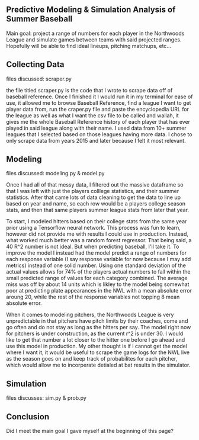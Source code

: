 ## Predictive Modeling & Simulation Analysis of Summer Baseball

Main goal: project a range of numbers for each player in the Northwoods League and simulate
games between teams with said projected ranges. Hopefully will be able to find ideal lineups,
pitching matchups, etc...

## Collecting Data

files discussed: scraper.py

the file titled scraper.py is the code that I wrote to scrape data off of baseball reference.
Once I finished it I would run it in my terminal for ease of use, it allowed me to browse Baseball
Reference, find a league I want to get player data from, run the craper.py file and paste the 
encyclopedia URL for the league as well as what I want the csv file to be called and wallah, it gives 
me the whole Baseball Reference history of each player that has ever played in said league along with 
their name. I used data from 10+ summer leagues that I selected based on those leagues having more data.
I chose to only scrape data from years 2015 and later because I felt it most relevant.

## Modeling

files discussed: modeling.py & model.py

Once I had all of that messy data, I filtered out the massive dataframe so that I was left with just the
players colllege statistics, and their summer statistics. After that came lots of data cleaning to get the
data to line up based on year and name, so each row would be a players college season stats, and then that
same players summer league stats from later that year.

To start, I modeled hitters based on their college stats from the same year prior using a Tensorflow neural
network. This process was fun to learn, however did not provide me with results I could use in production.
Instead, what worked much better was a random forest regressor. That being said, a 40 R^2 number is not ideal.
But when predicting baseball, I'll take it. To improve the model I instead had the model predict a range of 
numbers for each response variable (I say response variable for now because I may add metrics) instead of one
solid number. Using one standard deviation of the actual values allows for 74% of the players actual numbers
to fall within the small predicted range of values for each category combined. The average miss was off by about
14 units which is likley to the model being somewhat poor at predicting plate appearances in the NWL with a mean
absolute error aroung 20, while the rest of the response variables not topping 8 mean absolute error.

When it comes to modeling pitchers, the Northwoods League is very unpredictable in that pitchers have pitch limits
by their coaches, come and go often and do not stay as long as the hitters per say. The model right now for pitchers is
under construction, as the current r^2 is under 30. I would like to get that number a lot closer to the hitter one
before I go ahead and use this model in production. My other thought is if I cannot get the model where I want it,
it would be useful to scrape the game logs for the NWL live as the season goes on and keep track of probabilites for
each pitcher, which would allow me to incorperate detialed at bat results in the simulator.

## Simulation

files discusses: sim.py & prob.py




## Conclusion

Did I meet the main goal I gave myself at the beginning of this page?
